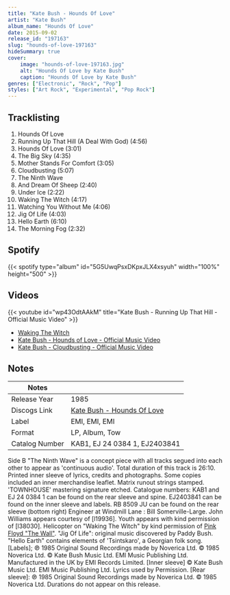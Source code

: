 ```yaml
---
title: "Kate Bush - Hounds Of Love"
artist: "Kate Bush"
album_name: "Hounds Of Love"
date: 2015-09-02
release_id: "197163"
slug: "hounds-of-love-197163"
hideSummary: true
cover:
    image: "hounds-of-love-197163.jpg"
    alt: "Hounds Of Love by Kate Bush"
    caption: "Hounds Of Love by Kate Bush"
genres: ["Electronic", "Rock", "Pop"]
styles: ["Art Rock", "Experimental", "Pop Rock"]
---
```

## Tracklisting
1. Hounds Of Love
2. Running Up That Hill (A Deal With God) (4:56)
3. Hounds Of Love (3:01)
4. The Big Sky (4:35)
5. Mother Stands For Comfort (3:05)
6. Cloudbusting (5:07)
7. The Ninth Wave
8. And Dream Of Sheep (2:40)
9. Under Ice (2:22)
10. Waking The Witch (4:17)
11. Watching You Without Me (4:06)
12. Jig Of Life (4:03)
13. Hello Earth (6:10)
14. The Morning Fog (2:32)
## Spotify
{{< spotify type="album" id="5G5UwqPsxDKpxJLX4xsyuh" width="100%" height="500" >}}

## Videos
{{< youtube id="wp43OdtAAkM" title="Kate Bush - Running Up That Hill - Official Music Video" >}}
- [Waking The Witch](https://www.youtube.com/watch?v=k7FEneG7gsg)
- [Kate Bush - Hounds of Love - Official Music Video](https://www.youtube.com/watch?v=VerK4zwMRQw)
- [Kate Bush - Cloudbusting - Official Music Video](https://www.youtube.com/watch?v=pllRW9wETzw)

## Notes
| Notes          |             |
| ---------------| ----------- |
| Release Year   | 1985 |
| Discogs Link   | [Kate Bush - Hounds Of Love](https://www.discogs.com/release/197163-Kate-Bush-Hounds-Of-Love) |
| Label          | EMI, EMI, EMI |
| Format         | LP, Album, Tow |
| Catalog Number | KAB1, EJ 24 0384 1, EJ2403841 |

Side B "The Ninth Wave" is a concept piece with all tracks segued into each other to appear as 'continuous audio'. Total duration of this track is 26:10.  Printed inner sleeve of lyrics, credits and photographs. Some copies included an inner merchandise leaflet. Matrix runout strings stamped. 'TOWNHOUSE' mastering signature etched.  Catalogue numbers: KAB1 and EJ 24 0384 1 can be found on the rear sleeve and spine. EJ2403841 can be found on the inner sleeve and labels. RB 8509 JU can be found on the rear sleeve (bottom right)  Engineer at Windmill Lane : Bill Somerville-Large. John Williams appears courtesy of [l19936]. Youth appears with kind permission of [l38030]. Helicopter on "Waking The Witch" by kind permission of [Pink Floyd "The Wall"](https://www.discogs.com/Pink-Floyd-The-Wall/master/11329). "Jig Of Life": original music discovered by Paddy Bush. "Hello Earth" contains elements of 'Tsintskaro', a Georgian folk song.  [Labels]; ℗ 1985 Original Sound Recordings made by Noverica Ltd. © 1985 Noverica Ltd. © Kate Bush Music Ltd. EMI Music Publishing Ltd. Manufactured in the UK by EMI Records Limited.  [Inner sleeve] © Kate Bush Music Ltd. EMI Music Publishing Ltd. Lyrics used by Permission.  [Rear sleeve]: ℗ 1985 Original Sound Recordings made by Noverica Ltd. © 1985 Noverica Ltd.  Durations do not appear on this release.
